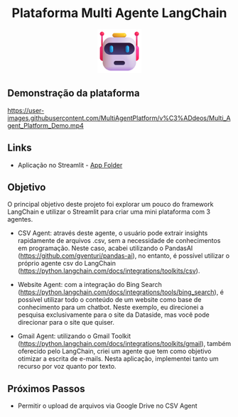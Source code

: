 <h1 align="center"> Plataforma Multi Agente LangChain</h1>
<p align="center"> <img width="100px" heigth="300px" src="MultiAgentPlatform/imagens/agent_logo.png">
</p>

## Demonstração da plataforma

https://user-images.githubusercontent.com/MultiAgentPlatform/v%C3%ADdeos/Multi_Agent_Platform_Demo.mp4



## Links

- Aplicação no Streamlit - [App Folder](https://github.com/lizmarques/Virtual_Assistant_Project/tree/master/VoiceBotProject)

## Objetivo

O principal objetivo deste projeto foi explorar um pouco do framework LangChain e utilizar o Streamlit para criar uma mini plataforma com 3 agentes.

- CSV Agent: através deste agente, o usuário pode extrair insights rapidamente de arquivos .csv, sem a necessidade de conhecimentos em programação. Neste caso, acabei utilizando o PandasAI (https://github.com/gventuri/pandas-ai), no entanto, é possível utilizar o próprio agente csv do LangChain (https://python.langchain.com/docs/integrations/toolkits/csv).

- Website Agent: com a integração do Bing Search (https://python.langchain.com/docs/integrations/tools/bing_search), é possível utilizar todo o conteúdo de um website como base de conhecimento para um chatbot. Neste exemplo, eu direcionei a pesquisa exclusivamente para o site da Dataside, mas você pode direcionar para o site que quiser.

- Gmail Agent: utilizando o Gmail Toolkit (https://python.langchain.com/docs/integrations/toolkits/gmail), também oferecido pelo LangChain, criei um agente que tem como objetivo otimizar a escrita de e-mails. Nesta aplicação, implementei tanto um recurso por voz quanto por texto.


 ## Próximos Passos
- Permitir o upload de arquivos via Google Drive no CSV Agent
